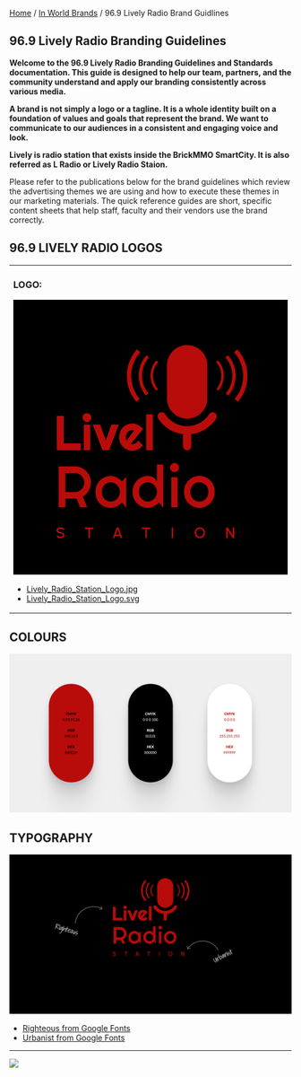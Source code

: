 <style>@import url("//readme.codeadam.ca/readme.css");</style>

[Home](/) / [In World Brands](/world) / 96.9 Lively Radio Brand Guidlines

## 96.9 Lively Radio Branding Guidelines

**Welcome to the 96.9 Lively Radio Branding Guidelines and Standards documentation. This guide is designed to help our team, partners, and the community understand and apply our branding consistently across various media.**

**A brand is not simply a logo or a tagline. It is a whole identity built on a foundation of values and goals that represent the brand. We want to communicate to our audiences in a consistent and engaging voice and look.**

**Lively is radio station that exists inside the BrickMMO SmartCity. It is also referred as L Radio or Lively Radio Staion.**

Please refer to the publications below for the brand guidelines which review the advertising themes we are using and how to execute these themes in our marketing materials. The quick reference guides are short, specific content sheets that help staff, faculty and their vendors use the brand correctly.

## 96.9 LIVELY RADIO LOGOS

<table>
<tr>
<td width="100%">

<h3>LOGO:</h3>
<img src="lively/jpg/Lively_Radio_Station_Logo.jpg" width="500">
<ul>
<li><a href="lively/jpg/Lively_Radio_Station_Logo.jpg" download>Lively_Radio_Station_Logo.jpg</a></li>
<li><a href="lively/svg/Lively_Radio_Station_Logo.svg" download>Lively_Radio_Station_Logo.svg</a></li>
</ul>

</td>
</tr>
</table>

## COLOURS

<img src="lively/images/Lively_Radio_Station_Colours.jpg">

## TYPOGRAPHY

<img src="lively/images/Lively_Radio_Station_Fonts.jpg">

- <a href="https://fonts.google.com/specimen/Righteous" target="_blank">Righteous from Google Fonts</a>
- <a href="https://fonts.google.com/?query=urbanist" target="_blank"> Urbanist from Google Fonts</a>

---

<a href="https://brickmmo.com">
<img src="https://cdn.brickmmo.com/images@1.0.0/brickmmo-logo-coloured-horizontal.png" width="100">
</a>
